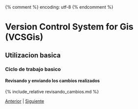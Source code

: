 {% comment %} encoding: utf-8 {% endcomment %}

# Version Control System for Gis (VCSGis)

## Utilizacion basica

### Ciclo de trabajo basico

#### Revisando y enviando los cambios realizados

{% include_relative revisando_cambios.md %}
 
[Anterior](actualizar_copia_de_trabajo_t.md) | [Siguiente](../gestion_de_las_revisiones_t.md)
